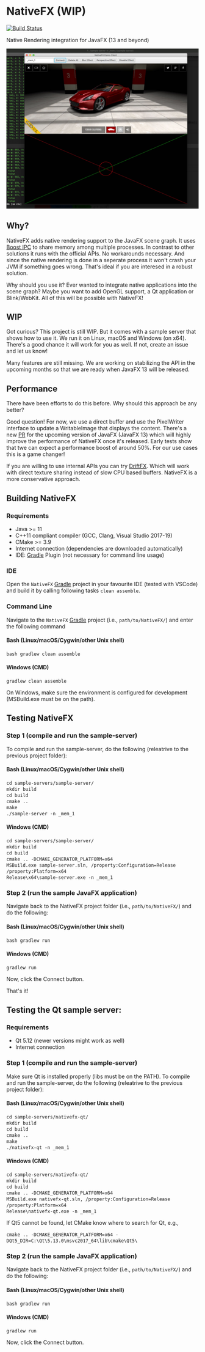 # NativeFX (WIP)

[![Build Status](https://mihosoft.visualstudio.com/VRL/_apis/build/status/miho.NativeFX?branchName=master)](https://mihosoft.visualstudio.com/VRL/_build/latest?definitionId=8&branchName=master)

Native Rendering integration for JavaFX (13 and beyond)

<img src="resources/img/screenshot-macos.jpg">

## Why?
NativeFX adds native rendering support to the JavaFX scene graph. It uses [Boost IPC](https://www.boost.org/doc/libs/1_63_0/doc/html/interprocess.html) to share memory among multiple processes. In contrast to other solutions it runs with the official APIs. No workarounds necessary. And since the native rendering is done in a seperate process it won't crash your JVM if something goes wrong. That's ideal if you are interesed in a robust solution.

Why should you use it? Ever wanted to integrate native applications into the scene graph? Maybe you want to add OpenGL support, a Qt application or Blink/WebKit. All of this will be possible with NativeFX!

## WIP

Got curious? This project is still WIP. But it comes with a sample server that shows how to use it. We run it on Linux, macOS and Windows (on x64). There's a good chance it will work for you as well. If not, create an issue and let us know!

Many features are still missing. We are working on stabilizing the API in the upcoming months so that we are ready when JavaFX 13 will be released.

## Performance

There have been efforts to do this before. Why should this approach be any better? 

Good question! For now, we use a direct buffer and use the PixelWriter interface to update a WritableImage that displays the content. There's a new [PR](https://github.com/javafxports/openjdk-jfx/pull/472) for the upcoming version of JavaFX (JavaFX 13) which will highly improve the performance of NativeFX once it's released. Early tests show that twe can expect a performance boost of around 50%. For our use cases this is a game changer!

If you are willing to use internal APIs you can try [DriftFX](https://github.com/eclipse-efx/efxclipse-drift). Which will work with direct texture sharing instead of slow CPU based buffers. NativeFX is a more conservative approach.


## Building NativeFX

### Requirements

- Java >= 11
- C++11 compliant compiler (GCC, Clang, Visual Studio 2017-19)
- CMake >= 3.9
- Internet connection (dependencies are downloaded automatically)
- IDE: [Gradle](http://www.gradle.org/) Plugin (not necessary for command line usage)

### IDE

Open the `NativeFX` [Gradle](http://www.gradle.org/) project in your favourite IDE (tested with VSCode) and build it
by calling following tasks `clean assemble`.

### Command Line

Navigate to the `NativeFX` [Gradle](http://www.gradle.org/) project (i.e., `path/to/NativeFX/`) and enter the following command

#### Bash (Linux/macOS/Cygwin/other Unix shell)

    bash gradlew clean assemble
    
#### Windows (CMD)

    gradlew clean assemble

On Windows, make sure the environment is configured for development (MSBuild.exe must be on the path).

## Testing NativeFX

### Step 1 (compile and run the sample-server)

To compile and run the sample-server, do the following (releatrive to the previous project folder):

#### Bash (Linux/macOS/Cygwin/other Unix shell)

    cd sample-servers/sample-server/
    mkdir build
    cd build
    cmake ..
    make
    ./sample-server -n _mem_1
    
#### Windows (CMD)

    cd sample-servers/sample-server/
    mkdir build
    cd build
    cmake .. -DCMAKE_GENERATOR_PLATFORM=x64
    MSBuild.exe sample-server.sln, /property:Configuration=Release /property:Platform=x64
    Release\x64\sample-server.exe -n _mem_1

### Step 2 (run the sample JavaFX application)

Navigate back to the NativeFX project folder (i.e., `path/to/NativeFX/`) and do the following:


#### Bash (Linux/macOS/Cygwin/other Unix shell)

    bash gradlew run
    
#### Windows (CMD)

    gradlew run
    
Now, click the Connect button.    
    
That's it!

## Testing the Qt sample server:

### Requirements

- Qt 5.12 (newer versions might work as well)
- Internet connection

### Step 1 (compile and run the sample-server)

Make sure Qt is installed properly (libs must be on the PATH). To compile and run the sample-server, do the following (releatrive to the previous project folder):

#### Bash (Linux/macOS/Cygwin/other Unix shell)

    cd sample-servers/nativefx-qt/
    mkdir build
    cd build
    cmake ..
    make
    ./nativefx-qt -n _mem_1
    
#### Windows (CMD)

    cd sample-servers/nativefx-qt/
    mkdir build
    cd build
    cmake .. -DCMAKE_GENERATOR_PLATFORM=x64
    MSBuild.exe nativefx-qt.sln, /property:Configuration=Release /property:Platform=x64
    Release\nativefx-qt.exe -n _mem_1
    
If Qt5 cannot be found, let CMake know where to search for Qt, e.g.,

    cmake .. -DCMAKE_GENERATOR_PLATFORM=x64 -DQt5_DIR=C:\Qt\5.13.0\msvc2017_64\lib\cmake\Qt5\
    
### Step 2 (run the sample JavaFX application)

Navigate back to the NativeFX project folder (i.e., `path/to/NativeFX/`) and do the following:

#### Bash (Linux/macOS/Cygwin/other Unix shell)

    bash gradlew run
    
#### Windows (CMD)

    gradlew run
    
Now, click the Connect button. 
